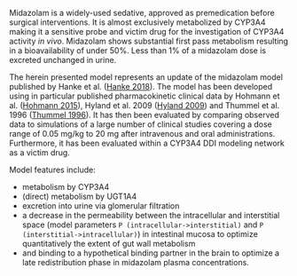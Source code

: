 Midazolam is a widely-used sedative, approved as premedication before surgical interventions. It is almost exclusively metabolized by CYP3A4 making it a sensitive probe and victim drug for the investigation of CYP3A4 activity *in vivo*. Midazolam shows substantial first pass metabolism resulting in a bioavailability of under 50%. Less than 1% of a midazolam dose is excreted unchanged in urine.

The herein presented model represents an update of the midazolam model published by Hanke et al. ([Hanke 2018](#5-References)). The model has been  developed using in particular published pharmacokinetic clinical data by Hohmann et al. ([Hohmann 2015](#5-References)), Hyland et al. 2009 ([Hyland 2009](#5-References)) and Thummel et al. 1996 ([Thummel 1996](#5-References)). It has then been evaluated by comparing observed data to simulations of a large number of clinical studies covering a dose range of 0.05 mg/kg to 20 mg after intravenous and oral administrations. Furthermore, it has been evaluated within a CYP3A4 DDI modeling network as a victim drug. 

Model features include:

- metabolism by CYP3A4
- (direct) metabolism by UGT1A4
- excretion into urine via glomerular filtration
- a decrease in the permeability between the intracellular and interstitial space (model parameters `P (intracellular->interstitial)` and `P (interstitial->intracellular)`) in intestinal mucosa to optimize quantitatively the extent of gut wall metabolism
- and binding to a hypothetical binding partner in the brain to optimize a late redistribution phase in midazolam plasma concentrations.



